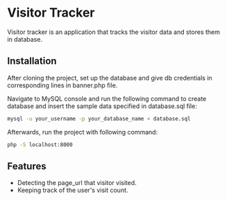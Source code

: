 
# Visitor Tracker

Visitor tracker is an application that tracks the visitor data and stores them in database.




## Installation

After cloning the project, set up the database and give db credentials in corresponding lines in banner.php file. 

Navigate to MySQL console and run the following command to create database and insert the sample data specified in database.sql file:

```bash
mysql -u your_username -p your_database_name < database.sql

```


Afterwards, run the project with following command:

```bash
php -S localhost:8000
```
    
## Features

- Detecting the page_url that visitor visited.
- Keeping track of the user's visit count.
